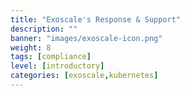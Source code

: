 ```yaml
---
title: "Exoscale's Response & Support"
description: ""
banner: "images/exoscale-icon.png"
weight: 8
tags: [compliance]
level: [introductory]
categories: [exoscale,kubernetes]
---
```

